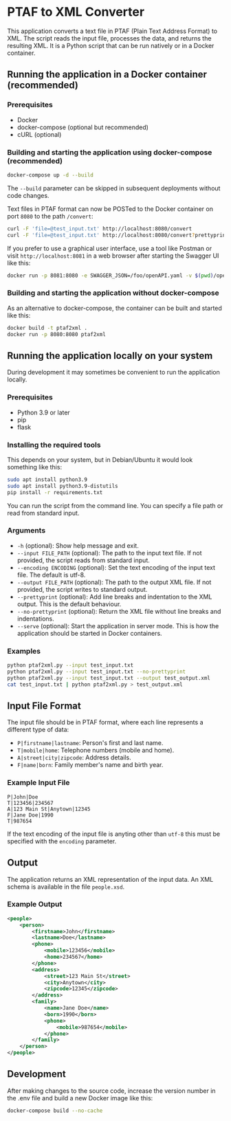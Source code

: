 # PTAF to XML Converter

This application converts a text file in PTAF (Plain Text Address Format) to XML. The script reads the input file, processes the data, and returns the resulting XML. It is a Python script that can be run natively or in a Docker container.

## Running the application in a Docker container (recommended)

### Prerequisites

- Docker
- docker-compose (optional but recommended)
- cURL (optional)

### Building and starting the application using docker-compose (recommended)

```sh
docker-compose up -d --build
```

The `--build` parameter can be skipped in subsequent deployments without code changes.

Text files in PTAF format can now be POSTed to the Docker container on port `8080` to the path `/convert`:

```sh
curl -F 'file=@test_input.txt' http://localhost:8080/convert
curl -F 'file=@test_input.txt' http://localhost:8080/convert?prettyprint=false
```

If you prefer to use a graphical user interface, use a tool like Postman or visit `http://localhost:8081` in a web browser after starting the Swagger UI like this:

```sh
docker run -p 8081:8080 -e SWAGGER_JSON=/foo/openAPI.yaml -v $(pwd)/openAPI.yaml:/foo/openAPI.yaml swaggerapi/swagger-ui
```

### Building and starting the application without docker-compose

As an alternative to docker-compose, the container can be built and started like this:

```sh
docker build -t ptaf2xml .
docker run -p 8080:8080 ptaf2xml
```

## Running the application locally on your system

During development it may sometimes be convenient to run the application locally.

### Prerequisites

- Python 3.9 or later
- pip
- flask

### Installing the required tools

This depends on your system, but in Debian/Ubuntu it would look something like this:

```sh
sudo apt install python3.9
sudo apt install python3.9-distutils
pip install -r requirements.txt
```

You can run the script from the command line. You can specify a file path or read from standard input.

### Arguments

- `-h` (optional): Show help message and exit.
- `--input FILE_PATH` (optional): The path to the input text file. If not provided, the script reads from standard input.
- `--encoding ENCODING` (optional): Set the text encoding of the input text file. The default is utf-8.
- `--output FILE_PATH` (optional): The path to the output XML file. If not provided, the script writes to standard output.
- `--prettyprint` (optional): Add line breaks and indentation to the XML output. This is the default behaviour.
- `--no-prettyprint` (optional): Return the XML file without line breaks and indentations.
- `--serve` (optional): Start the application in server mode. This is how the application should be started in Docker containers.


### Examples

```sh
python ptaf2xml.py --input test_input.txt
python ptaf2xml.py --input test_input.txt --no-prettyprint
python ptaf2xml.py --input test_input.txt --output test_output.xml
cat test_input.txt | python ptaf2xml.py > test_output.xml
```

## Input File Format

The input file should be in PTAF format, where each line represents a different type of data:

- `P|firstname|lastname`: Person's first and last name.
- `T|mobile|home`: Telephone numbers (mobile and home).
- `A|street|city|zipcode`: Address details.
- `F|name|born`: Family member's name and birth year.

### Example Input File

```
P|John|Doe
T|123456|234567
A|123 Main St|Anytown|12345
F|Jane Doe|1990
T|987654
```

If the text encoding of the input file is anyting other than `utf-8` this must be specified with the `encoding` parameter.

## Output

The application returns an XML representation of the input data. An XML schema is available in the file `people.xsd`.

### Example Output

```xml
<people>
    <person>
        <firstname>John</firstname>
        <lastname>Doe</lastname>
        <phone>
            <mobile>123456</mobile>
            <home>234567</home>
        </phone>
        <address>
            <street>123 Main St</street>
            <city>Anytown</city>
            <zipcode>12345</zipcode>
        </address>
        <family>
            <name>Jane Doe</name>
            <born>1990</born>
            <phone>
                <mobile>987654</mobile>
            </phone>
        </family>
    </person>
</people>
```

## Development

After making changes to the source code, increase the version number in the .env file and build a new Docker image like this:

```sh
docker-compose build --no-cache
```
